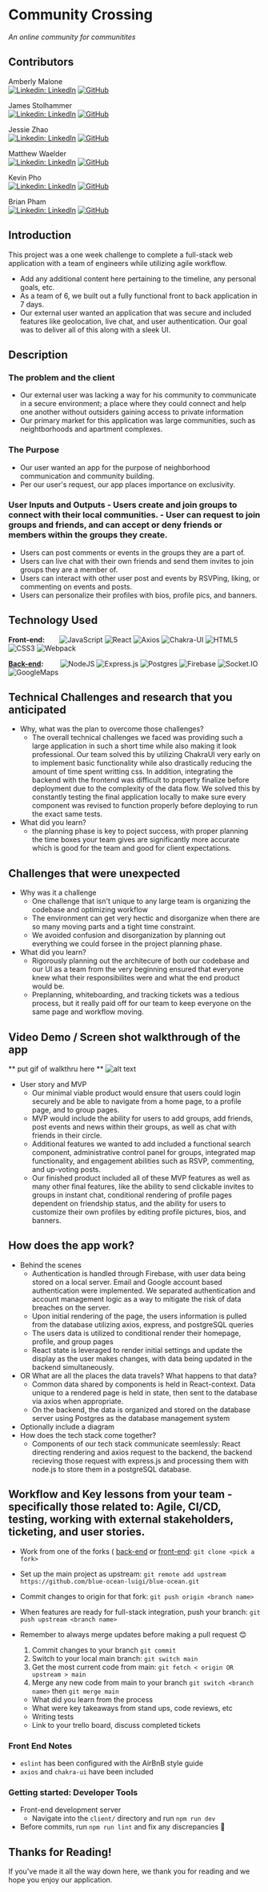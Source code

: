 # Community Crossing
*An online community for communitites*

## Contributors

Amberly Malone\
[![Linkedin: LinkedIn](https://img.shields.io/badge/linkedin-%230077B5.svg?style=for-the-badge&logo=linkedin&logoColor=white&link=https://www.linkedin.com/in/amberly-n-malone/)](https://www.linkedin.com/in/amberly-n-malone/)
[![GitHub](https://img.shields.io/badge/github-%23121011.svg?style=for-the-badge&logo=github&logoColor=white&link=https://github.com/amberlyM)](https://github.com/amberlyM)

James Stolhammer\
[![Linkedin: LinkedIn](https://img.shields.io/badge/linkedin-%230077B5.svg?style=for-the-badge&logo=linkedin&logoColor=white&link=https://www.linkedin.com/in/james-stolhammer/)](https://www.linkedin.com/in/james-stolhammer/)
[![GitHub](https://img.shields.io/badge/github-%23121011.svg?style=for-the-badge&logo=github&logoColor=white&link=https://github.com/stolinator)](https://github.com/stolinator)

Jessie Zhao\
[![Linkedin: LinkedIn](https://img.shields.io/badge/linkedin-%230077B5.svg?style=for-the-badge&logo=linkedin&logoColor=white&link=https://www.linkedin.com/in/jessiezhao8/)](https://www.linkedin.com/in/jessiezhao8/)
[![GitHub](https://img.shields.io/badge/github-%23121011.svg?style=for-the-badge&logo=github&logoColor=white&link=https://github.com/jzthacoder)](https://github.com/jzthacoder)

Matthew Waelder\
[![Linkedin: LinkedIn](https://img.shields.io/badge/linkedin-%230077B5.svg?style=for-the-badge&logo=linkedin&logoColor=white&link=https://www.linkedin.com/in/mattwaelder/)](https://www.linkedin.com/in/mattwaelder/)
[![GitHub](https://img.shields.io/badge/github-%23121011.svg?style=for-the-badge&logo=github&logoColor=white&link=https://github.com/mattwaelder)](https://github.com/mattwaelder)

Kevin Pho\
[![Linkedin: LinkedIn](https://img.shields.io/badge/linkedin-%230077B5.svg?style=for-the-badge&logo=linkedin&logoColor=white&link=https://www.linkedin.com/in/kevinpho/)](https://www.linkedin.com/in/kevinpho/)
[![GitHub](https://img.shields.io/badge/github-%23121011.svg?style=for-the-badge&logo=github&logoColor=white&link=https://github.com/phok1012)](https://github.com/phok1012)

Brian Pham\
[![Linkedin: LinkedIn](https://img.shields.io/badge/linkedin-%230077B5.svg?style=for-the-badge&logo=linkedin&logoColor=white&link=https://www.linkedin.com/in/lbrian-phaml/)](https://www.linkedin.com/in/lbrian-phaml/)
[![GitHub](https://img.shields.io/badge/github-%23121011.svg?style=for-the-badge&logo=github&logoColor=white&link=https://github.com/brianpham97)](https://github.com/brianpham97)


## Introduction

This project was a one week challenge to complete a full-stack web application with a team of engineers while utilizing agile workflow.

  * Add any additional content here pertaining to the timeline, any personal goals, etc.
  * As a team of 6, we built out a fully functional front to back application in 7 days.
  * Our external user wanted an application that was secure and included features like geolocation, live chat, and user authentication. Our goal was to deliver all of this along with a sleek UI.

## Description

### The problem and the client
  - Our external user was lacking a way for his community to communicate in a secure environment; a place where they could connect and help one another without outsiders gaining access to private information
  - Our primary market for this application was large communities, such as neightborhoods and apartment complexes.
### The Purpose
  - Our user wanted an app for the purpose of neighborhood communication and community building.
  - Per our user's request, our app places importance on exclusivity.
### User Inputs and Outputs - Users create and join groups to connect with their local communities.  - User can request to join groups and friends, and can accept or deny friends or members within the groups they create.
  - Users can post comments or events in the groups they are a part of.
  - Users can live chat with their own friends and send them invites to join groups they are a member of.
  - Users can interact with other user post and events by RSVPing, liking, or commenting on events and posts.
  - Users can personalize their profiles with bios, profile pics, and banners.

## Technology Used

**Front-end:** &emsp;&nbsp;&nbsp;
  ![JavaScript](https://img.shields.io/badge/javascript-%23323330.svg?style=for-the-badge&logo=javascript&logoColor=%23F7DF1E)
  ![React](https://img.shields.io/badge/react-%2320232a.svg?style=for-the-badge&logo=react&logoColor=%2361DAFB)
  ![Axios](https://img.shields.io/badge/axios-5a29e4.svg?style=for-the-badge&logo=axios&logoColor=white)
  ![Chakra-UI](https://img.shields.io/badge/Chakra--UI-319795?style=for-the-badge&logo=chakra-ui&logoColor=white)
  ![HTML5](https://img.shields.io/badge/html5-%23E34F26.svg?style=for-the-badge&logo=html5&logoColor=white)
  ![CSS3](https://img.shields.io/badge/css3-%231572B6.svg?style=for-the-badge&logo=css3&logoColor=white)
  ![Webpack](https://img.shields.io/badge/webpack-%238DD6F9.svg?style=for-the-badge&logo=webpack&logoColor=black)



**[Back-end](https://github.com/blue-ocean-luigi/Server):** &emsp;&nbsp; &nbsp;
  ![NodeJS](https://img.shields.io/badge/node.js-6DA55F?style=for-the-badge&logo=node.js&logoColor=white)
  ![Express.js](https://img.shields.io/badge/express.js-%23404d59.svg?style=for-the-badge&logo=express&logoColor=%2361DAFB)
  ![Postgres](https://img.shields.io/badge/PostgreSQL-316192?style=for-the-badge&logo=postgresql&logoColor=white)
  ![Firebase](https://img.shields.io/badge/firebase-ffca28?style=for-the-badge&logo=firebase&logoColor=black)
  ![Socket.IO](https://img.shields.io/badge/Socket.io-010101?&style=for-the-badge&logo=Socket.io&logoColor=white)
  ![GoogleMaps](https://img.shields.io/badge/Google_Cloud-4285F4?style=for-the-badge&logo=google-cloud&logoColor=white)


## Technical Challenges and research that you anticipated

  * Why, what was the plan to overcome those challenges?
    - The overall technical challenges we faced was providing such a large application in such a short time while also making it look professional. Our team solved this by utilizing ChakraUI very early on to implement basic functionality while also drastically reducing the amount of time spent writting css. In addition, integrating the backend with the frontend was difficult to property finalize before deployment due to the complexity of the data flow. We solved this by constantly testing the final application locally to make sure every component was revised to function properly before deploying to run the exact same tests.
  * What did you learn?
    - the planning phase is key to poject success, with proper planning the time boxes your team gives are significantly more accurate which is good for the team and good for client expectations.

## Challenges that were unexpected

  * Why was it a challenge
    - One challenge that isn't unique to any large team is organizing the codebase and optimizing workflow
    - The environment can get very hectic and disorganize when there are so many moving parts and a tight time constraint.
    - We avoided confusion and disorganization by planning out everything we could forsee in the project planning phase.
  * What did you learn?
    - Rigorously planning out the architecure of both our codebase and our UI as a team from the very beginning ensured that everyone knew what their responsibilites were and what the end product would be.
    - Preplanning, whiteboarding, and tracking tickets was a tedious process, but it really paid off for our team to keep everyone on the same page and workflow moving.

## Video Demo / Screen shot walkthrough of the app
  ** put gif of walkthru here **
![alt text](https://github.com/blue-ocean-luigi/front-end/blob/main/client/dist/static/logo2.png?raw=true)


  * User story and MVP
    - Our minimal viable product would ensure that users could login securely and be able to navigate from a home page, to a profile page, and to group pages.
    - MVP would include the ability for users to add groups, add friends, post events and news within their groups, as well as chat with friends in their circle.
    - Additional features we wanted to add included a functional search component, administrative control panel for groups, integrated map functionality, and engagement abilities such as RSVP, commenting, and up-voting posts.
    - Our finished product included all of these MVP features as well as many other final features, like the ability to send clickable invites to groups in instant chat, conditional rendering of profile pages dependent on friendship status, and the ability for users to customize their own profiles by editing profile pictures, bios, and banners.

## How does the app work?

  * Behind the scenes
    - Authentication is handled through Firebase, with user data being stored on a local server. Email and Google account based authentication were implemented. We separated authentication and account management logic as a way to mitigate the risk of data breaches on the server.
    - Upon initial rendering of the page, the users information is pulled from the database utilizing axios, express, and postgreSQL queries
    - The users data is utilized to conditional render their homepage, profile, and group pages
    - React state is leveraged to render initial settings and update the display as the user makes changes, with data being updated in the backend simultaneously.
  * OR What are all the places the data travels?  What happens to that data?
    - Common data shared by components is held in React-context. Data unique to a rendered page is held in state, then sent to the database via axios when appropriate.
    - On the backend, the data is organized and stored on the database server using Postgres as the database management system
  * Optionally include a diagram
  * How does the tech stack come together?
    - Components of our tech stack communicate seemlessly: React directing rendering and axios request to the backend, the backend recieving those request with express.js and processing them with node.js to store them in a postgreSQL database.

## Workflow and Key lessons from your team - specifically those related to: Agile, CI/CD, testing, working with external stakeholders, ticketing, and user stories.

  * Work from one of the forks ( [back-end](https://github.com/blue-ocean-luigi/back-end) or [front-end](https://github.com/blue-ocean-luigi/front-end): `git clone <pick a fork>`
  * Set up the main project as upstream: `git remote add upstream https://github.com/blue-ocean-luigi/blue-ocean.git`
  * Commit changes to origin for that fork: `git push origin <branch name>`
  * When features are ready for full-stack integration, push your branch: `git push upstream <branch name>`
  * Remember to always merge updates before making a pull request 😊
    1. Commit changes to your branch `git commit`
    2. Switch to your local main branch: `git switch main`
    3. Get the most current code from main: `git fetch < origin OR upstream > main`
    4. Merge any new code from main to your branch `git switch <branch name>` then `git merge main`

    * What did you learn from the process
    * What were key takeaways from stand ups, code reviews, etc
    * Writing tests
    * Link to your trello board, discuss completed tickets

### Front End Notes

* `eslint` has been configured with the AirBnB style guide
* `axios` and `chakra-ui` have been included

### Getting started: Developer Tools

* Front-end development server
  - Navigate into the `client/` directory and run `npm run dev`
* Before commits, run `npm run lint` and fix any discrepancies 🙏

## Thanks for Reading!
If you've made it all the way down here, we thank you for reading and we hope you enjoy our application.
